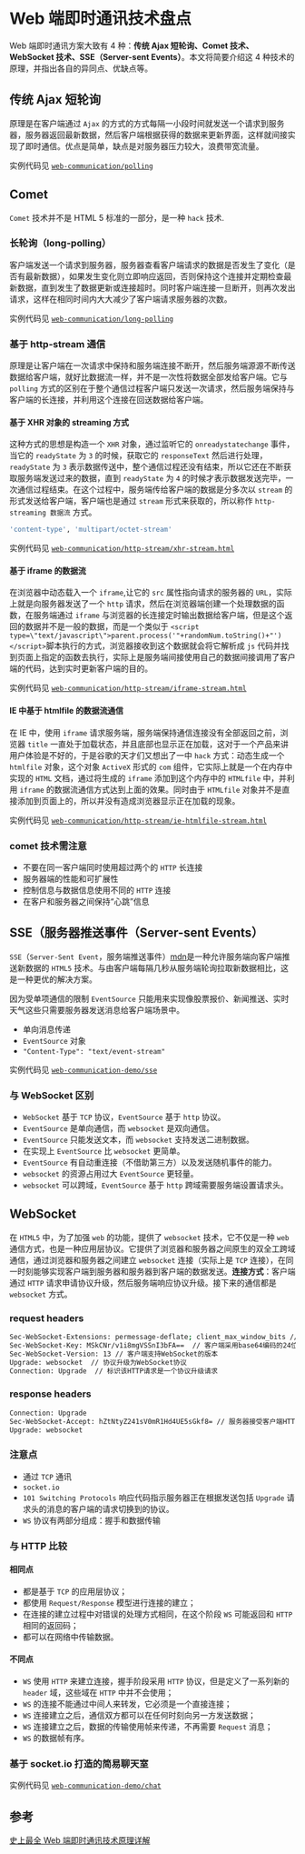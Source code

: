 # Web 端即时通讯技术盘点

Web 端即时通讯方案大致有 4 种：**传统 Ajax 短轮询、Comet 技术、WebSocket 技术、SSE（Server-sent Events）**。本文将简要介绍这 4 种技术的原理，并指出各自的异同点、优缺点等。

## 传统 Ajax 短轮询

原理是在客户端通过 `Ajax` 的方式的方式每隔一小段时间就发送一个请求到服务器，服务器返回最新数据，然后客户端根据获得的数据来更新界面，这样就间接实现了即时通信。优点是简单，缺点是对服务器压力较大，浪费带宽流量。

实例代码见 [`web-communication/polling`](https://github.com/zhaoky/demos/tree/master/web-communication/polling)

## Comet

`Comet` 技术并不是 HTML 5 标准的一部分，是一种 `hack` 技术.

### 长轮询（long-polling）

客户端发送一个请求到服务器，服务器查看客户端请求的数据是否发生了变化（是否有最新数据），如果发生变化则立即响应返回，否则保持这个连接并定期检查最新数据，直到发生了数据更新或连接超时。同时客户端连接一旦断开，则再次发出请求，这样在相同时间内大大减少了客户端请求服务器的次数。

实例代码见 [`web-communication/long-polling`](https://github.com/zhaoky/demos/tree/master/web-communication/long-polling)

### 基于 http-stream 通信

原理是让客户端在一次请求中保持和服务端连接不断开，然后服务端源源不断传送数据给客户端，就好比数据流一样，并不是一次性将数据全部发给客户端。它与 `polling` 方式的区别在于整个通信过程客户端只发送一次请求，然后服务端保持与客户端的长连接，并利用这个连接在回送数据给客户端。

#### 基于 XHR 对象的 streaming 方式

这种方式的思想是构造一个 `XHR` 对象，通过监听它的 `onreadystatechange` 事件，当它的 `readyState` 为 `3` 的时候，获取它的 `responseText` 然后进行处理，`readyState` 为 `3` 表示数据传送中，整个通信过程还没有结束，所以它还在不断获取服务端发送过来的数据，直到 `readyState` 为 `4` 的时候才表示数据发送完毕，一次通信过程结束。在这个过程中，服务端传给客户端的数据是分多次以 `stream` 的形式发送给客户端，客户端也是通过 `stream` 形式来获取的，所以称作 `http-streaming 数据流` 方式。

```sh
'content-type', 'multipart/octet-stream'
```

实例代码见 [`web-communication/http-stream/xhr-stream.html`](https://github.com/zhaoky/demos/blob/master/web-communication/http-stream/xhr-stream.html)

#### 基于 iframe 的数据流

在浏览器中动态载入一个 `iframe`,让它的 `src` 属性指向请求的服务器的 `URL`，实际上就是向服务器发送了一个 `http` 请求，然后在浏览器端创建一个处理数据的函数，在服务端通过 `iframe` 与浏览器的长连接定时输出数据给客户端，但是这个返回的数据并不是一般的数据，而是一个类似于 `<script type=\"text/javascript\">parent.process('"+randomNum.toString()+"')</script>`脚本执行的方式，浏览器接收到这个数据就会将它解析成 `js` 代码并找到页面上指定的函数去执行，实际上是服务端间接使用自己的数据间接调用了客户端的代码，达到实时更新客户端的目的。

实例代码见 [`web-communication/http-stream/iframe-stream.html`](https://github.com/zhaoky/demos/blob/master/web-communication/http-stream/iframe-stream.html)

#### IE 中基于 htmlfile 的数据流通信

在 IE 中，使用 `iframe` 请求服务端，服务端保持通信连接没有全部返回之前，浏览器 `title` 一直处于加载状态，并且底部也显示正在加载，这对于一个产品来讲用户体验是不好的，于是谷歌的天才们又想出了一中 `hack` 方式：动态生成一个 `htmlfile` 对象，这个对象 `ActiveX` 形式的 `com` 组件，它实际上就是一个在内存中实现的 `HTML` 文档，通过将生成的 `iframe` 添加到这个内存中的 `HTMLfile` 中，并利用 `iframe` 的数据流通信方式达到上面的效果。同时由于 `HTMLfile` 对象并不是直接添加到页面上的，所以并没有造成浏览器显示正在加载的现象。

实例代码见 [`web-communication/http-stream/ie-htmlfile-stream.html`](https://github.com/zhaoky/demos/blob/master/web-communication/http-stream/ie-htmlfile-stream.html)

### comet 技术需注意

- 不要在同一客户端同时使用超过两个的 `HTTP` 长连接
- 服务器端的性能和可扩展性
- 控制信息与数据信息使用不同的 `HTTP` 连接
- 在客户和服务器之间保持“心跳”信息

## SSE（服务器推送事件（Server-sent Events）

`SSE`（`Server-Sent Event`，服务端推送事件）[mdn](https://developer.mozilla.org/en-US/docs/Web/API/EventSource)是一种允许服务端向客户端推送新数据的 `HTML5` 技术。与由客户端每隔几秒从服务端轮询拉取新数据相比，这是一种更优的解决方案。

因为受单项通信的限制 `EventSource` 只能用来实现像股票报价、新闻推送、实时天气这些只需要服务器发送消息给客户端场景中。

- 单向消息传递
- `EventSource` 对象
- `"Content-Type": "text/event-stream"`

实例代码见 [`web-communication-demo/sse`](https://github.com/zhaoky/demos/tree/master/web-communication/sse)

### 与 WebSocket 区别

- `WebSocket` 基于 `TCP` 协议，`EventSource` 基于 `http` 协议。
- `EventSource` 是单向通信，而 `websocket` 是双向通信。
- `EventSource` 只能发送文本，而 `websocket` 支持发送二进制数据。
- 在实现上 `EventSource` 比 `websocket` 更简单。
- `EventSource` 有自动重连接（不借助第三方）以及发送随机事件的能力。
- `websocket` 的资源占用过大 `EventSource` 更轻量。
- `websocket` 可以跨域，`EventSource` 基于 `http` 跨域需要服务端设置请求头。

## WebSocket

在 `HTML5` 中，为了加强 `web` 的功能，提供了 `websocket` 技术，它不仅是一种 `web` 通信方式，也是一种应用层协议。它提供了浏览器和服务器之间原生的双全工跨域通信，通过浏览器和服务器之间建立 `websocket` 连接（实际上是 `TCP` 连接），在同一时刻能够实现客户端到服务器和服务器到客户端的数据发送。**连接方式**：客户端通过 `HTTP` 请求申请协议升级，然后服务端响应协议升级。接下来的通信都是 `websocket` 方式。

### request headers

```sh
Sec-WebSocket-Extensions: permessage-deflate; client_max_window_bits // 协议扩展类型
Sec-WebSocket-Key: MSkCNr/v1i8mgVSSnI3bFA==  // 客户端采用base64编码的24位随机字符序列
Sec-WebSocket-Version: 13 // 客户端支持WebSocket的版本
Upgrade: websocket  // 协议升级为WebSocket协议
Connection: Upgrade  // 标识该HTTP请求是一个协议升级请求
```

### response headers

```sh
Connection: Upgrade
Sec-WebSocket-Accept: hZtNtyZ241sV0mR1Hd4UE5sGkf8= // 服务器接受客户端HTTP协议升级的证明,服务端采用与客户端一致的密钥计算出来后返回客户端
Upgrade: websocket
```

### 注意点

- 通过 `TCP` 通讯
- `socket.io`
- `101 Switching Protocols` 响应代码指示服务器正在根据发送包括 `Upgrade` 请求头的消息的客户端的请求切换到的协议。
- `WS` 协议有两部分组成：握手和数据传输

### 与 HTTP 比较

#### 相同点

- 都是基于 `TCP` 的应用层协议；
- 都使用 `Request/Response` 模型进行连接的建立；
- 在连接的建立过程中对错误的处理方式相同，在这个阶段 `WS` 可能返回和 `HTTP` 相同的返回码；
- 都可以在网络中传输数据。

#### 不同点

- `WS` 使用 `HTTP` 来建立连接，握手阶段采用 `HTTP` 协议，但是定义了一系列新的 `header` 域，这些域在 `HTTP` 中并不会使用；
- `WS` 的连接不能通过中间人来转发，它必须是一个直接连接；
- `WS` 连接建立之后，通信双方都可以在任何时刻向另一方发送数据；
- `WS` 连接建立之后，数据的传输使用帧来传递，不再需要 `Request` 消息；
- `WS` 的数据帧有序。

### 基于 socket.io 打造的简易聊天室

实例代码见 [`web-communication-demo/chat`](https://github.com/zhaoky/demos/tree/master/web-communication/chat)

## 参考

[史上最全 Web 端即时通讯技术原理详解](http://www.52im.net/thread-338-1-1.html)
